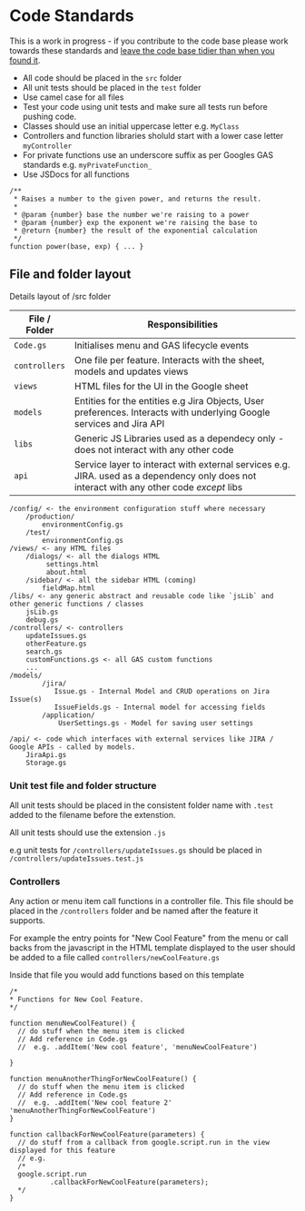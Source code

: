 
# Code Standards

This is a work in progress - if you contribute to the code base please work towards these standards and [leave the code base tidier than when you found it](https://deviq.com/boy-scout-rule/). 
- All code should be placed in the `src` folder
- All unit tests should be placed in the `test` folder
- Use camel case for all files
- Test your code using unit tests and make sure all tests run before pushing code.
 - Classes should use an initial uppercase letter e.g. `MyClass`
- Controllers and function libraries sholuld start with a lower case letter `myController`
- For private functions use an underscore suffix as per Googles GAS standards e.g. `myPrivateFunction_`
- Use JSDocs for all functions
```
/**
 * Raises a number to the given power, and returns the result.
 *
 * @param {number} base the number we're raising to a power
 * @param {number} exp the exponent we're raising the base to
 * @return {number} the result of the exponential calculation
 */
function power(base, exp) { ... }
 ```
## File and folder layout
Details layout of /src folder

|File / Folder | Responsibilities |
|------------|-----------|
|`Code.gs` | Initialises menu and GAS lifecycle events|
|`controllers` | One file per feature. Interacts with the sheet, models and updates views |
|`views` | HTML files for the UI in the Google sheet |
|`models` | Entities for the entities e.g Jira Objects, User preferences. Interacts with underlying Google services and Jira API |
|`libs` | Generic JS Libraries used as a dependecy only - does not interact with any other code |
|`api` | Service layer to interact with external services e.g. JIRA. used as a dependency only does not interact with any other code *except* libs |


```
/config/ <- the environment configuration stuff where necessary
    /production/
        environmentConfig.gs
    /test/
        environmentConfig.gs
/views/ <- any HTML files
    /dialogs/ <- all the dialogs HTML
         settings.html
         about.html
    /sidebar/ <- all the sidebar HTML (coming)
        fieldMap.html
/libs/ <- any generic abstract and reusable code like `jsLib` and other generic functions / classes
    jsLib.gs
    debug.gs
/controllers/ <- controllers 
    updateIssues.gs 
    otherFeature.gs
    search.gs
    customFunctions.gs <- all GAS custom functions
    ...
/models/
        /jira/ 
           Issue.gs - Internal Model and CRUD operations on Jira Issue(s)
           IssueFields.gs - Internal model for accessing fields 
        /application/
            UserSettings.gs - Model for saving user settings
   
/api/ <- code which interfaces with external services like JIRA / Google APIs - called by models.
    JiraApi.gs
    Storage.gs
```

### Unit test file and folder structure
All unit tests should be placed in the consistent folder name with `.test` added to the filename before the extenstion.

All unit tests should use the extension `.js`

e.g unit tests for `/controllers/updateIssues.gs` should be placed in 
`/controllers/updateIssues.test.js`

### Controllers

Any action or menu item call functions in a controller file. This file should be placed in the `/controllers` folder and be named after the feature it supports.

For example the entry points for "New Cool Feature" from the menu or call backs from the javascript in the HTML template displayed to the user should be added to a file called `controllers/newCoolFeature.gs`

Inside that file you would add functions based on this template
```
/*
* Functions for New Cool Feature.
*/

function menuNewCoolFeature() {
  // do stuff when the menu item is clicked
  // Add reference in Code.gs 
  //  e.g. .addItem('New cool feature', 'menuNewCoolFeature')
  
}

function menuAnotherThingForNewCoolFeature() {
  // do stuff when the menu item is clicked
  // Add reference in Code.gs 
  //  e.g. .addItem('New cool feature 2' 'menuAnotherThingForNewCoolFeature')
}

function callbackForNewCoolFeature(parameters) {
  // do stuff from a callback from google.script.run in the view displayed for this feature
  // e.g.
  /*
  google.script.run
          .callbackForNewCoolFeature(parameters);
  */
}
```